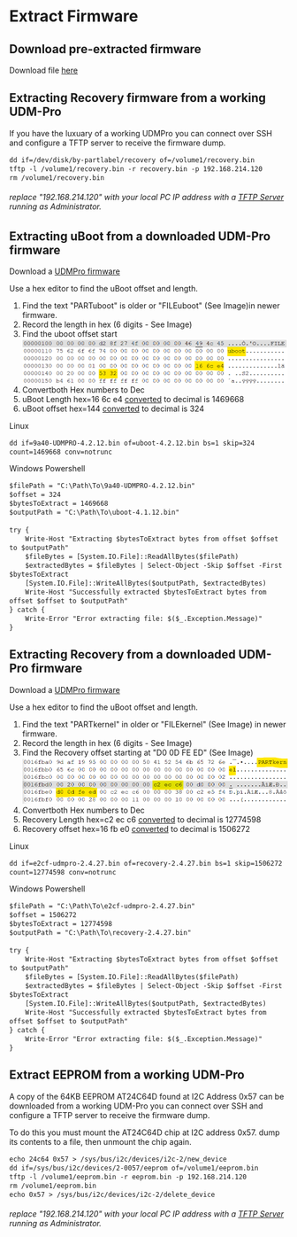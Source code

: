 # Extract Firmware

## Download pre-extracted firmware
Download file [here](Firmware/)

## Extracting Recovery firmware from a working UDM-Pro
If you have the luxuary of a working UDMPro you can connect over SSH and configure a TFTP server to receive the firmware dump.

```
dd if=/dev/disk/by-partlabel/recovery of=/volume1/recovery.bin
tftp -l /volume1/recovery.bin -r recovery.bin -p 192.168.214.120
rm /volume1/recovery.bin
```

###### replace "192.168.214.120" with your local PC IP address with a [TFTP Server](http://tftpd32.jounin.net) running as Administrator.

## Extracting uBoot from a downloaded UDM-Pro firmware
Download a [UDMPro firmware](https://ui.com/download/software/udm-pro) 

Use a hex editor to find the uBoot offset and length.
1. Find the text "PARTuboot" is older or "FILEuboot" (See Image)in newer firmware.
2. Record the length in hex (6 digits - See Image)
3. Find the uboot offset start
![alt text](Diagrams/UDMPro-uBootExtract.png "UDM-Pro uBoot Hex")
4. Convertboth Hex numbers to Dec
5. uBoot Length hex=16 6c e4 [converted](https://www.rapidtables.com/convert/number/hex-to-decimal.html?x=166CE4) to decimal is 1469668
6. uBoot offset hex=144 [converted](https://www.rapidtables.com/convert/number/hex-to-decimal.html?x=144) to decimal is 324

Linux
```
dd if=9a40-UDMPRO-4.2.12.bin of=uboot-4.2.12.bin bs=1 skip=324 count=1469668 conv=notrunc
```

Windows Powershell
```
$filePath = "C:\Path\To\9a40-UDMPRO-4.2.12.bin"
$offset = 324
$bytesToExtract = 1469668
$outputPath = "C:\Path\To\uboot-4.1.12.bin"

try {
    Write-Host "Extracting $bytesToExtract bytes from offset $offset to $outputPath"
    $fileBytes = [System.IO.File]::ReadAllBytes($filePath)
    $extractedBytes = $fileBytes | Select-Object -Skip $offset -First $bytesToExtract
    [System.IO.File]::WriteAllBytes($outputPath, $extractedBytes)
    Write-Host "Successfully extracted $bytesToExtract bytes from offset $offset to $outputPath"
} catch {
    Write-Error "Error extracting file: $($_.Exception.Message)"
}
```

## Extracting Recovery from a downloaded UDM-Pro firmware
Download a [UDMPro firmware](https://ui.com/download/software/udm-pro) 

Use a hex editor to find the uBoot offset and length.
1. Find the text "PARTkernel" in older or "FILEkernel" (See Image) in newer firmware.
2. Record the length in hex (6 digits - See Image)
3. Find the Recovery offset starting at "D0 0D FE ED" (See Image)
![alt text](Diagrams/UDMPro-RecoveryExtract.png "UDM-Pro Recovery Hex")
4. Convertboth Hex numbers to Dec
5. Recovery Length hex=c2 ec c6 [converted](https://www.rapidtables.com/convert/number/hex-to-decimal.html?x=C2ECC6) to decimal is 12774598
6. Recovery offset hex=16 fb e0 [converted](https://www.rapidtables.com/convert/number/hex-to-decimal.html?x=16FBE0) to decimal is 1506272

Linux
```
dd if=e2cf-udmpro-2.4.27.bin of=recovery-2.4.27.bin bs=1 skip=1506272 count=12774598 conv=notrunc
```

Windows Powershell
```
$filePath = "C:\Path\To\e2cf-udmpro-2.4.27.bin"
$offset = 1506272
$bytesToExtract = 12774598
$outputPath = "C:\Path\To\recovery-2.4.27.bin"

try {
    Write-Host "Extracting $bytesToExtract bytes from offset $offset to $outputPath"
    $fileBytes = [System.IO.File]::ReadAllBytes($filePath)
    $extractedBytes = $fileBytes | Select-Object -Skip $offset -First $bytesToExtract
    [System.IO.File]::WriteAllBytes($outputPath, $extractedBytes)
    Write-Host "Successfully extracted $bytesToExtract bytes from offset $offset to $outputPath"
} catch {
    Write-Error "Error extracting file: $($_.Exception.Message)"
}
```

## Extract EEPROM from a working UDM-Pro
A copy of the 64KB EEPROM AT24C64D found at I2C Address 0x57 can be downloaded from a working UDM-Pro you can connect over SSH and configure a TFTP server to receive the firmware dump.

To do this you must mount the AT24C64D chip at I2C address 0x57. dump its contents to a file, then unmount the chip again.

```
echo 24c64 0x57 > /sys/bus/i2c/devices/i2c-2/new_device
dd if=/sys/bus/i2c/devices/2-0057/eeprom of=/volume1/eeprom.bin
tftp -l /volume1/eeprom.bin -r eeprom.bin -p 192.168.214.120
rm /volume1/eeprom.bin
echo 0x57 > /sys/bus/i2c/devices/i2c-2/delete_device
```
###### replace "192.168.214.120" with your local PC IP address with a [TFTP Server](http://tftpd32.jounin.net) running as Administrator.